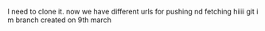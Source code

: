 I need to clone it.
now we have different urls for pushing nd fetching
hiiii git i m branch 
created on 9th march
